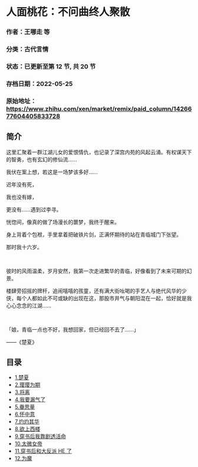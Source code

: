 # 人面桃花：不问曲终人聚散

### 作者：王哪走 等

### 分类：古代言情

### 状态：已更新至第 12 节, 共 20 节

### 存档日期：2022-05-25

### 原始地址：https://www.zhihu.com/xen/market/remix/paid_column/1426677604405833728


## 简介
这里汇聚着一群江湖儿女的爱恨情仇，也记录了深宫内苑的风起云涌。有权谋天下的智勇，也有玄幻的修仙流……


我伏在案上想，若这是一场梦该多好......


迟年没有死，


我也没有嫁，


更没有……遇到过李寻。


恍惚间，像真的做了场漫长的噩梦，我终于醒来。


身上背着个包袱，手里拿着把破铁片剑，正满怀期待的站在青临城门下张望。


那时我十六岁。


 


彼时的风雨温柔，岁月安然，我第一次走进繁华的青临，好像看到了未来可期的幻景。


楼肆旁招摇的牌杆，追闹嘻嘻的孩童，还有满大街吆喝的手艺人与绝代风华的少侠，每个人都如此不可或缺的出现在这，那股市井气与朝阳混在一起，恰好就是我心心念念的江湖......


 


「娘，青临一点也不好，我想回家，但已经回不去了......」


——《楚夏》




## 目录
- [1.楚夏](1.楚夏.md)
- [2.璎璎为期](2.璎璎为期.md)
- [3.将离](3.将离.md)
- [4.我要漏气了](4.我要漏气了.md)
- [5.眷思量](5.眷思量.md)
- [6.怀中意](6.怀中意.md)
- [7.灼灼其华](7.灼灼其华.md)
- [8.欲上西楼](8.欲上西楼.md)
- [9.穿书后我靠剧透活命](9.穿书后我靠剧透活命.md)
- [10.太微女帝](10.太微女帝.md)
- [11.穿书后和大反派 HE 了](11.穿书后和大反派%20HE%20了.md)
- [12.为魔](12.为魔.md)